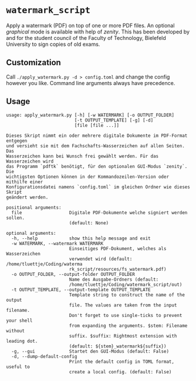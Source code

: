 # `watermark_script`

Apply a watermark (PDF) on top of one or more PDF files. An optional *graphical* mode is
available with help of *zenity*. This has been developed by and for the student council
of the Faculty of Technology, Bielefeld University to sign copies of old exams.

## Customization

Call `./apply_watermark.py -d > config.toml` and change the config however you like.
Command line arguments always have precedence.

## Usage
```
usage: apply_watermark.py [-h] [-w WATERMARK] [-o OUTPUT_FOLDER]
                          [-t OUTPUT_TEMPLATE] [-g] [-d]
                          [file [file ...]]

Dieses Skript nimmt ein oder mehrere digitale Dokumente im PDF-Format entgegen
und versieht sie mit dem Fachschafts-Wasserzeichen auf allen Seiten. Das
Wasserzeichen kann bei Wunsch frei gewählt werden. Für das Wasserzeichen wird
das Programm `pdftk` benötigt, für den optionalen GUI-Modus `zenity`. Die
wichtigsten Optionen können in der Kommandozeilen-Version oder mithilfe einer
Konfigurationsdatei namens `config.toml` im gleichen Ordner wie dieses Skript
geändert werden.

positional arguments:
  file                  Digitale PDF-Dokumente welche signiert werden sollen.
                        (default: None)

optional arguments:
  -h, --help            show this help message and exit
  -w WATERMARK, --watermark WATERMARK
                        Einseitiges PDF-Dokument, welches als Wasserzeichen
                        verwendet wird (default: /home/tluettje/Coding/waterma
                        rk_script/resources/fs_watermark.pdf)
  -o OUTPUT_FOLDER, --output-folder OUTPUT_FOLDER
                        Name des Ausgabe-Ordners (default:
                        /home/tluettje/Coding/watermark_script/out)
  -t OUTPUT_TEMPLATE, --output-template OUTPUT_TEMPLATE
                        Template string to construct the name of the output
                        file. The values are taken from the input filename.
                        Don't forget to use single-ticks to prevent your shell
                        from expanding the arguments. $stem: Filename without
                        suffix. $suffix: Rightmost extension with leading dot.
                        (default: ${stem}_watermark${suffix})
  -g, --gui             Startet den GUI-Modus (default: False)
  -d, --dump-default-config
                        Print the default config in TOML format, useful to
                        create a local config. (default: False)
```
